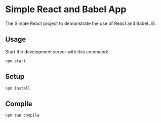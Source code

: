 # Simple React and Babel App

The Simple React project to demonstrate the use of React and Babel JS.

## Usage

Start the development server with this command:

```
npm start
```

## Setup

```
npm install
```

## Compile

```
npm run compile
```
